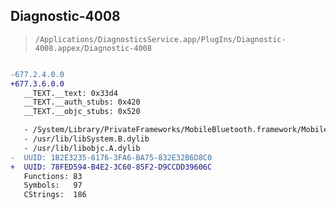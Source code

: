 ## Diagnostic-4008

> `/Applications/DiagnosticsService.app/PlugIns/Diagnostic-4008.appex/Diagnostic-4008`

```diff

-677.2.4.0.0
+677.3.6.0.0
   __TEXT.__text: 0x33d4
   __TEXT.__auth_stubs: 0x420
   __TEXT.__objc_stubs: 0x520

   - /System/Library/PrivateFrameworks/MobileBluetooth.framework/MobileBluetooth
   - /usr/lib/libSystem.B.dylib
   - /usr/lib/libobjc.A.dylib
-  UUID: 1B2E3235-6176-3FA6-BA75-832E32B6D8C0
+  UUID: 78FED594-B4E2-3C60-85F2-D9CCDD39606C
   Functions: 83
   Symbols:   97
   CStrings:  186

```
